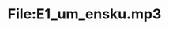 ---
title: File:E1_um_ensku.mp3
recording of: um ensku
reading speed: slow
speaker: E
license: CC0
---